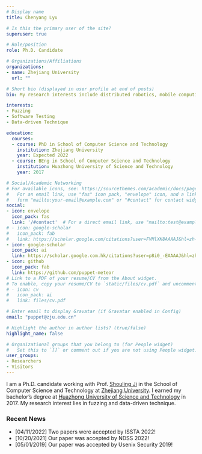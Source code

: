 ```yaml
---
# Display name
title: Chenyang Lyu

# Is this the primary user of the site?
superuser: true

# Role/position
role: Ph.D. Candidate

# Organizations/Affiliations
organizations:
- name: Zhejiang University
  url: ""

# Short bio (displayed in user profile at end of posts)
bio: My research interests include distributed robotics, mobile computing and programmable matter.

interests:
- Fuzzing
- Software Testing
- Data-driven Technique

education:
  courses:
  - course: PhD in School of Computer Science and Technology
    institution: Zhejiang University 
    year: Expected 2022
  - course: BEng in School of Computer Science and Technology
    institution: Huazhong University of Science and Technology
    year: 2017

# Social/Academic Networking
# For available icons, see: https://sourcethemes.com/academic/docs/page-builder/#icons
#   For an email link, use "fas" icon pack, "envelope" icon, and a link in the
#   form "mailto:your-email@example.com" or "#contact" for contact widget.
social:
- icon: envelope
  icon_pack: fas
  link: '/#contact'  # For a direct email link, use "mailto:test@example.org".
# - icon: google-scholar
#   icon_pack: fab
#   link: https://scholar.google.com/citations?user=FVMlXK8AAAAJ&hl=zh-CN
- icon: google-scholar
  icon_pack: ai
  link: https://scholar.google.com.hk/citations?user=p8i0_-EAAAAJ&hl=zh-CN
- icon: github
  icon_pack: fab
  link: https://github.com/puppet-meteor
# Link to a PDF of your resume/CV from the About widget.
# To enable, copy your resume/CV to `static/files/cv.pdf` and uncomment the lines below.
# - icon: cv
#   icon_pack: ai
#   link: files/cv.pdf

# Enter email to display Gravatar (if Gravatar enabled in Config)
email: "puppet@zju.edu.cn"

# Highlight the author in author lists? (true/false)
highlight_name: false

# Organizational groups that you belong to (for People widget)
#   Set this to `[]` or comment out if you are not using People widget.
user_groups:
- Researchers
- Visitors
---
```


I am a Ph.D. candidate working with  Prof. [Shouling Ji](http://nesa.zju.edu.cn/webpage/crew/jsl.html) in the School of Computer Science and Technology at  [Zhejiang University](https://www.zju.edu.cn/english/). I earned my bachelor’s degree at [Huazhong University of Science and Technology](http://english.hust.edu.cn/) in 2017. My research interest lies in fuzzing and data-driven technique. 


### Recent News

* [04/11/2022] Two papers were accepted by ISSTA 2022!
* [10/20/2021] Our paper was accepted by NDSS 2022!
* [05/01/2019] Our paper was accepted by Usenix Security 2019!


